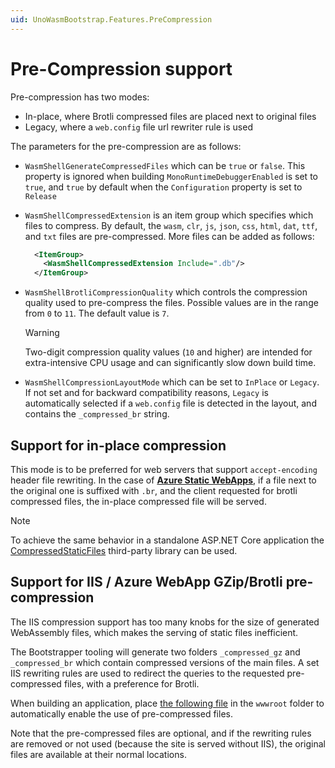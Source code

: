 ```yaml
---
uid: UnoWasmBootstrap.Features.PreCompression
---
```


# Pre-Compression support

Pre-compression has two modes:

- In-place, where Brotli compressed files are placed next to original files
- Legacy, where a `web.config` file url rewriter rule is used

The parameters for the pre-compression are as follows:

- `WasmShellGenerateCompressedFiles` which can be `true` or `false`. This property is ignored when building `MonoRuntimeDebuggerEnabled` is set to `true`, and `true` by default when the `Configuration` property is set to `Release`
- `WasmShellCompressedExtension` is an item group which specifies which files to compress. By default, the `wasm`, `clr`, `js`, `json`, `css`, `html`, `dat`, `ttf`, and `txt` files are pre-compressed. More files can be added as follows:

  ```xml
    <ItemGroup>
      <WasmShellCompressedExtension Include=".db"/>
    </ItemGroup>
  ```

- `WasmShellBrotliCompressionQuality` which controls the compression quality used to pre-compress the files. Possible values are in the range from `0` to `11`. The default value is `7`.

  > [!WARNING]
  > Two-digit compression quality values (`10` and higher) are intended for extra-intensive CPU usage and can significantly slow down build time.

- `WasmShellCompressionLayoutMode` which can be set to `InPlace` or `Legacy`. If not set and for backward compatibility reasons, `Legacy` is automatically selected if a `web.config` file is detected in the layout, and contains the `_compressed_br` string.

## Support for in-place compression

This mode is to be preferred for web servers that support `accept-encoding` header file rewriting. In the case of [**Azure Static WebApps**](https://docs.microsoft.com/en-us/azure/static-web-apps/get-started-portal), if a file next to the original one is suffixed with `.br`, and the client requested for brotli compressed files, the in-place compressed file will be served.
> [!NOTE]
> To achieve the same behavior in a standalone ASP.NET Core application the [CompressedStaticFiles](https://github.com/AnderssonPeter/CompressedStaticFiles) third-party library can be used.

## Support for IIS / Azure WebApp GZip/Brotli pre-compression

The IIS compression support has too many knobs for the size of generated WebAssembly files, which
makes the serving of static files inefficient.

The Bootstrapper tooling will generate two folders `_compressed_gz` and `_compressed_br` which contain compressed versions of the main files. A set IIS rewriting rules are used to redirect the queries to the requested pre-compressed files, with a preference for Brotli.

When building an application, place [the following file](src/Uno.Wasm.SampleNet7/wwwroot/web.config) in the `wwwroot` folder to automatically enable the use of pre-compressed files.

Note that the pre-compressed files are optional, and if the rewriting rules are removed or not used (because the site is served without IIS), the original files are available at their normal locations.
